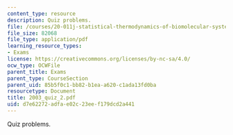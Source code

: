 ```yaml
---
content_type: resource
description: Quiz problems.
file: /courses/20-011j-statistical-thermodynamics-of-biomolecular-systems-be-011j-spring-2004/d7e62272adfae02c23eef179dcd2a441_2003_quiz_2.pdf
file_size: 82068
file_type: application/pdf
learning_resource_types:
- Exams
license: https://creativecommons.org/licenses/by-nc-sa/4.0/
ocw_type: OCWFile
parent_title: Exams
parent_type: CourseSection
parent_uid: 85b5f0c1-bb82-b1ea-a620-c1ada13fd0ba
resourcetype: Document
title: 2003_quiz_2.pdf
uid: d7e62272-adfa-e02c-23ee-f179dcd2a441
---
```

Quiz problems.